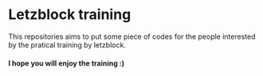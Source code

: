 # Letzblock training

This repositories aims to put some piece of codes for the people interested by the pratical training by letzblock.

#### I hope you will enjoy the training :) 
